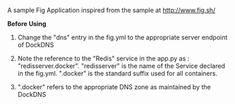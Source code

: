 A sample Fig Application inspired from the sample at http://www.fig.sh/

**Before Using**

1. Change the "dns" entry in the fig.yml to the appropriate server endpoint of DockDNS

2. Note the reference to the "Redis" service in the app.py as : "redisserver.docker". "redisserver" is the name of the Service declared in the fig.yml. ".docker" is the standard suffix used for all containers. 

3. ".docker" refers to the appropriate DNS zone as maintained by the DockDNS

